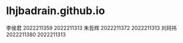 # lhjbadrain.github.io
李侯君 2022211359 2022211313
朱哲辉 2022211372 2022211313
刘珂祎 2022211380 2022211313

